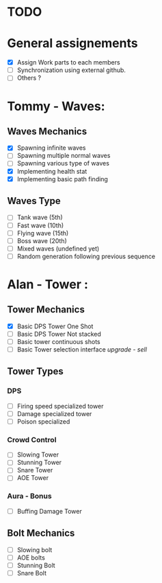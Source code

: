 # TODO

# General assignements
- [X] Assign Work parts to each members
- [ ] Synchronization using external github.
- [ ] Others ?

# Tommy - Waves:

## Waves Mechanics
- [X] Spawning infinite waves  
- [ ] Spawning multiple normal waves 
- [ ] Spawning various type of waves  
- [X] Implementing health stat
- [X] Implementing basic path finding

## Waves Type
- [ ] Tank wave (5th)
- [ ] Fast wave (10th)
- [ ] Flying wave (15th)
- [ ] Boss wave (20th)
- [ ] Mixed waves (undefined yet)
- [ ] Random generation following previous sequence

# Alan - Tower :
## Tower Mechanics
- [X]  Basic DPS Tower One Shot
- [ ]  Basic DPS Tower Not stacked
- [ ]  Basic tower continuous shots
- [ ]  Basic Tower selection interface *upgrade - sell*

## Tower Types

### DPS

- [ ]  Firing speed specialized tower
- [ ]  Damage specialized tower
- [ ]  Poison specialized 

### Crowd Control

- [ ]  Slowing Tower
- [ ]  Stunning Tower
- [ ]  Snare Tower
- [ ]  AOE Tower

### Aura - Bonus

- [ ]  Buffing Damage Tower

## Bolt Mechanics
- [ ] Slowing bolt
- [ ] AOE bolts
- [ ] Stunning Bolt
- [ ] Snare Bolt